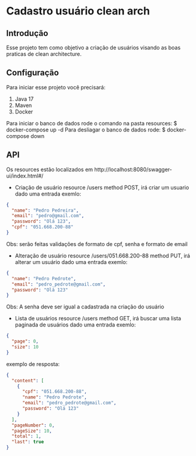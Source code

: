 # Cadastro usuário clean arch

## Introdução

Esse projeto tem como objetivo a criação de usuários visando as boas praticas de clean architecture.


## Configuração

Para iniciar esse projeto você precisará:
1. Java 17
2. Maven
3. Docker

Para iniciar o banco de dados rode o comando na pasta resources: $ docker-compose up -d
Para desliagar o banco de dados rode: $ docker-compose down

## API

Os resources estão localizados em http://localhost:8080/swagger-ui/index.html#/

- Criação de usuário resource /users method POST, irá criar um usuario dado uma entrada exemlo:
```JSON
{
  "name": "Pedro Pedreira",
  "email": "pedro@gmail.com",
  "password": "Olá 123",
  "cpf": "051.668.200-88"
}
```
Obs: serão feitas validações de formato de cpf, senha e formato de email


- Alteração de usuário resource /users/051.668.200-88 method PUT, irá alterar um usuário dado uma entrada exemlo:
```JSON
{
  "name": "Pedro Pedrote",
  "email": "pedro_pedrote@gmail.com",
  "password": "Olá 123"
}
```
Obs: A senha deve ser igual a cadastrada na criação do usuário

- Lista de usuários resource /users method GET, irá buscar uma lista paginada de usuários dado uma entrada exemlo:
```JSON
{
  "page": 0,
  "size": 10
}
```

exemplo de resposta:
```JSON
{
  "content": [
    {
      "cpf": "051.668.200-88",
      "name": "Pedro Pedrote",
      "email": "pedro_pedrote@gmail.com",
      "password": "Olá 123"
    }
  ],
  "pageNumber": 0,
  "pageSize": 10,
  "total": 1,
  "last": true
}
```